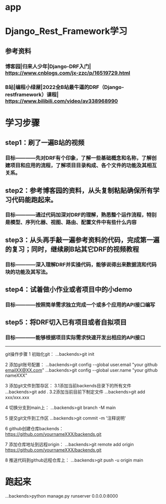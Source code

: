# app
# Django_Rest_Framework学习
## 参考资料
### 博客园|归来人少年|Django-DRF入门| https://www.cnblogs.com/jx-zzc/p/16519729.html
### B站|编程小绿屋|2022全B站最牛逼的DRF（Django-restframework）课程| https://www.bilibili.com/video/av338968990

# 学习步骤
## step1：刷了一遍B站的视频
### 目标————先对DRF有个印象，了解一些基础概念和名称，了解创建项目和应用的流程，了解项目目录构成、各个文件的功能及其相互关系。

## step2：参考博客园的资料，从头复制粘贴确保所有学习代码能跑起来。
### 目标————通过代码加深对DRF的理解，熟悉整个运作流程，特别是模型、序列化器、视图、路由、配置文件中有些什么内容

## step3：从头再手敲一遍参考资料的代码，完成第一遍的复习；同时，继续刷B站其它DRF的视频教程
### 目标————深入理解DRF并实操代码，能够说得出来数据流和代码块的功能及其写法。

## step4：试着做小作业或者项目中的小demo
### 目标————按照简单需求独立完成一个或多个应用的API接口编写

## step5：将DRF切入已有项目或者自拟项目
### 目标————能够根据项目实际需求快速开发出相应的API接口



-----------------------------------------
git操作步骤
1 初始化git：
...backends>git init

2 添加git账号配置：
...backends>git config --global user.email "your github emailXX@XX.com"
...backends>git config --global user.name "your github nameXXX"

3 添加git文件到暂存区：
3.1添加当前backends目录下的所有文件
...backends>git add .
3.2添加当前目前下制定文件
...backends>git add xxx/xxx.xxx

4 切换分支到main上：
...backends>git branch -M main

5 提交git文件到工作区
...backends>git commit -m '注释说明'

6 github创建仓库backends：
https://github.com/yournameXXX/backends.git

7 添加仓库地址到远程origin：
...backends>git remote add origin https://github.com/yournameXXX/backends.git

8 推送代码到github远程仓库上：
...backends>git push -u origin main


# 跑起来
...backends>python manage.py runserver 0.0.0.0:8000
